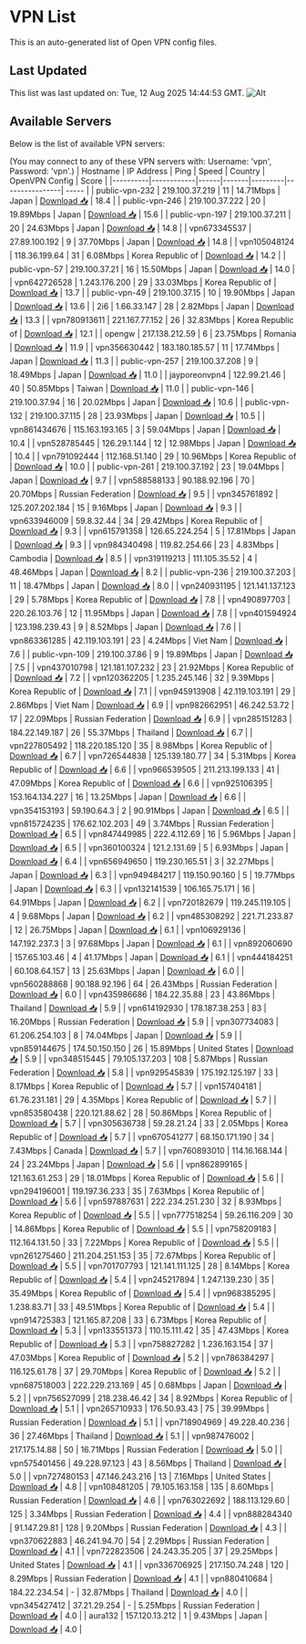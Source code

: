 # VPN List

This is an auto-generated list of Open VPN config files.

## Last Updated

This list was last updated on: Tue, 12 Aug 2025 14:44:53 GMT.
![Alt](https://repobeats.axiom.co/api/embed/186b98318ef1479477931607c1ad7d823f12451f.svg "Repobeats analytics image")

## Available Servers

Below is the list of available VPN servers:

(You may connect to any of these VPN servers with: Username: 'vpn', Password: 'vpn'.)
| Hostname | IP Address | Ping | Speed | Country | OpenVPN Config | Score |
|----------|------------|------|-------|---------|----------------| ----- |
| public-vpn-232 | 219.100.37.219 | 11 | 14.71Mbps | Japan | [Download 📥](./configs/server_0_JP.ovpn) | 18.4 |
| public-vpn-246 | 219.100.37.222 | 20 | 19.89Mbps | Japan | [Download 📥](./configs/server_1_JP.ovpn) | 15.6 |
| public-vpn-197 | 219.100.37.211 | 20 | 24.63Mbps | Japan | [Download 📥](./configs/server_2_JP.ovpn) | 14.8 |
| vpn673345537 | 27.89.100.192 | 9 | 37.70Mbps | Japan | [Download 📥](./configs/server_3_JP.ovpn) | 14.8 |
| vpn105048124 | 118.36.199.64 | 31 | 6.08Mbps | Korea Republic of | [Download 📥](./configs/server_4_KR.ovpn) | 14.2 |
| public-vpn-57 | 219.100.37.21 | 16 | 15.50Mbps | Japan | [Download 📥](./configs/server_5_JP.ovpn) | 14.0 |
| vpn642726528 | 1.243.176.200 | 29 | 33.03Mbps | Korea Republic of | [Download 📥](./configs/server_6_KR.ovpn) | 13.7 |
| public-vpn-49 | 219.100.37.15 | 10 | 19.90Mbps | Japan | [Download 📥](./configs/server_7_JP.ovpn) | 13.6 |
| 2i6 | 1.66.33.147 | 28 | 2.82Mbps | Japan | [Download 📥](./configs/server_8_JP.ovpn) | 13.3 |
| vpn780913611 | 221.167.77.152 | 26 | 32.83Mbps | Korea Republic of | [Download 📥](./configs/server_9_KR.ovpn) | 12.1 |
| opengw | 217.138.212.59 | 6 | 23.75Mbps | Romania | [Download 📥](./configs/server_10_RO.ovpn) | 11.9 |
| vpn356630442 | 183.180.185.57 | 11 | 17.74Mbps | Japan | [Download 📥](./configs/server_11_JP.ovpn) | 11.3 |
| public-vpn-257 | 219.100.37.208 | 9 | 18.49Mbps | Japan | [Download 📥](./configs/server_12_JP.ovpn) | 11.0 |
| jayporeonvpn4 | 122.99.21.46 | 40 | 50.85Mbps | Taiwan | [Download 📥](./configs/server_13_TW.ovpn) | 11.0 |
| public-vpn-146 | 219.100.37.94 | 16 | 20.02Mbps | Japan | [Download 📥](./configs/server_14_JP.ovpn) | 10.6 |
| public-vpn-132 | 219.100.37.115 | 28 | 23.93Mbps | Japan | [Download 📥](./configs/server_15_JP.ovpn) | 10.5 |
| vpn861434676 | 115.163.193.165 | 3 | 59.04Mbps | Japan | [Download 📥](./configs/server_16_JP.ovpn) | 10.4 |
| vpn528785445 | 126.29.1.144 | 12 | 12.98Mbps | Japan | [Download 📥](./configs/server_17_JP.ovpn) | 10.4 |
| vpn791092444 | 112.168.51.140 | 29 | 10.96Mbps | Korea Republic of | [Download 📥](./configs/server_18_KR.ovpn) | 10.0 |
| public-vpn-261 | 219.100.37.192 | 23 | 19.04Mbps | Japan | [Download 📥](./configs/server_19_JP.ovpn) | 9.7 |
| vpn588588133 | 90.188.92.196 | 70 | 20.70Mbps | Russian Federation | [Download 📥](./configs/server_20_RU.ovpn) | 9.5 |
| vpn345761892 | 125.207.202.184 | 15 | 9.16Mbps | Japan | [Download 📥](./configs/server_21_JP.ovpn) | 9.3 |
| vpn633946009 | 59.8.32.44 | 34 | 29.42Mbps | Korea Republic of | [Download 📥](./configs/server_22_KR.ovpn) | 9.3 |
| vpn615791358 | 126.65.224.254 | 5 | 17.81Mbps | Japan | [Download 📥](./configs/server_23_JP.ovpn) | 9.3 |
| vpn984340498 | 119.82.254.66 | 23 | 4.83Mbps | Cambodia | [Download 📥](./configs/server_24_KH.ovpn) | 8.5 |
| vpn319119213 | 111.105.35.52 | 4 | 48.46Mbps | Japan | [Download 📥](./configs/server_25_JP.ovpn) | 8.2 |
| public-vpn-236 | 219.100.37.203 | 11 | 18.47Mbps | Japan | [Download 📥](./configs/server_26_JP.ovpn) | 8.0 |
| vpn240931195 | 121.141.137.123 | 29 | 5.78Mbps | Korea Republic of | [Download 📥](./configs/server_27_KR.ovpn) | 7.8 |
| vpn490897703 | 220.26.103.76 | 12 | 11.95Mbps | Japan | [Download 📥](./configs/server_28_JP.ovpn) | 7.8 |
| vpn401594924 | 123.198.239.43 | 9 | 8.52Mbps | Japan | [Download 📥](./configs/server_29_JP.ovpn) | 7.6 |
| vpn863361285 | 42.119.103.191 | 23 | 4.24Mbps | Viet Nam | [Download 📥](./configs/server_30_VN.ovpn) | 7.6 |
| public-vpn-109 | 219.100.37.86 | 9 | 19.89Mbps | Japan | [Download 📥](./configs/server_31_JP.ovpn) | 7.5 |
| vpn437010798 | 121.181.107.232 | 23 | 21.92Mbps | Korea Republic of | [Download 📥](./configs/server_32_KR.ovpn) | 7.2 |
| vpn120362205 | 1.235.245.146 | 32 | 9.39Mbps | Korea Republic of | [Download 📥](./configs/server_33_KR.ovpn) | 7.1 |
| vpn945913908 | 42.119.103.191 | 29 | 2.86Mbps | Viet Nam | [Download 📥](./configs/server_34_VN.ovpn) | 6.9 |
| vpn982662951 | 46.242.53.72 | 17 | 22.09Mbps | Russian Federation | [Download 📥](./configs/server_35_RU.ovpn) | 6.9 |
| vpn285151283 | 184.22.149.187 | 26 | 55.37Mbps | Thailand | [Download 📥](./configs/server_36_TH.ovpn) | 6.7 |
| vpn227805492 | 118.220.185.120 | 35 | 8.98Mbps | Korea Republic of | [Download 📥](./configs/server_37_KR.ovpn) | 6.7 |
| vpn726544838 | 125.139.180.77 | 34 | 5.31Mbps | Korea Republic of | [Download 📥](./configs/server_38_KR.ovpn) | 6.6 |
| vpn966539505 | 211.213.199.133 | 41 | 47.09Mbps | Korea Republic of | [Download 📥](./configs/server_39_KR.ovpn) | 6.6 |
| vpn925106395 | 153.164.134.227 | 16 | 13.25Mbps | Japan | [Download 📥](./configs/server_40_JP.ovpn) | 6.6 |
| vpn354153193 | 59.190.64.3 | 2 | 90.91Mbps | Japan | [Download 📥](./configs/server_41_JP.ovpn) | 6.5 |
| vpn815724235 | 176.62.102.203 | 49 | 3.74Mbps | Russian Federation | [Download 📥](./configs/server_42_RU.ovpn) | 6.5 |
| vpn847449985 | 222.4.112.69 | 16 | 5.96Mbps | Japan | [Download 📥](./configs/server_43_JP.ovpn) | 6.5 |
| vpn360100324 | 121.2.131.69 | 5 | 6.93Mbps | Japan | [Download 📥](./configs/server_44_JP.ovpn) | 6.4 |
| vpn656949650 | 119.230.165.51 | 3 | 32.27Mbps | Japan | [Download 📥](./configs/server_45_JP.ovpn) | 6.3 |
| vpn949484217 | 119.150.90.160 | 5 | 19.77Mbps | Japan | [Download 📥](./configs/server_46_JP.ovpn) | 6.3 |
| vpn132141539 | 106.165.75.171 | 16 | 64.91Mbps | Japan | [Download 📥](./configs/server_47_JP.ovpn) | 6.2 |
| vpn720182679 | 119.245.119.105 | 4 | 9.68Mbps | Japan | [Download 📥](./configs/server_48_JP.ovpn) | 6.2 |
| vpn485308292 | 221.71.233.87 | 12 | 26.75Mbps | Japan | [Download 📥](./configs/server_49_JP.ovpn) | 6.1 |
| vpn106929136 | 147.192.237.3 | 3 | 97.68Mbps | Japan | [Download 📥](./configs/server_50_JP.ovpn) | 6.1 |
| vpn892060690 | 157.65.103.46 | 4 | 41.17Mbps | Japan | [Download 📥](./configs/server_51_JP.ovpn) | 6.1 |
| vpn444184251 | 60.108.64.157 | 13 | 25.63Mbps | Japan | [Download 📥](./configs/server_52_JP.ovpn) | 6.0 |
| vpn560288868 | 90.188.92.196 | 64 | 26.43Mbps | Russian Federation | [Download 📥](./configs/server_53_RU.ovpn) | 6.0 |
| vpn435986686 | 184.22.35.88 | 23 | 43.86Mbps | Thailand | [Download 📥](./configs/server_54_TH.ovpn) | 5.9 |
| vpn614192930 | 178.187.38.253 | 83 | 16.20Mbps | Russian Federation | [Download 📥](./configs/server_55_RU.ovpn) | 5.9 |
| vpn307734083 | 61.206.254.103 | 8 | 74.04Mbps | Japan | [Download 📥](./configs/server_56_JP.ovpn) | 5.9 |
| vpn859144675 | 174.50.150.150 | 26 | 15.89Mbps | United States | [Download 📥](./configs/server_57_US.ovpn) | 5.9 |
| vpn348515445 | 79.105.137.203 | 108 | 5.87Mbps | Russian Federation | [Download 📥](./configs/server_58_RU.ovpn) | 5.8 |
| vpn929545839 | 175.192.125.197 | 33 | 8.17Mbps | Korea Republic of | [Download 📥](./configs/server_59_KR.ovpn) | 5.7 |
| vpn157404181 | 61.76.231.181 | 29 | 4.35Mbps | Korea Republic of | [Download 📥](./configs/server_60_KR.ovpn) | 5.7 |
| vpn853580438 | 220.121.88.62 | 28 | 50.86Mbps | Korea Republic of | [Download 📥](./configs/server_61_KR.ovpn) | 5.7 |
| vpn305636738 | 59.28.21.24 | 33 | 2.05Mbps | Korea Republic of | [Download 📥](./configs/server_62_KR.ovpn) | 5.7 |
| vpn670541277 | 68.150.171.190 | 34 | 7.43Mbps | Canada | [Download 📥](./configs/server_63_CA.ovpn) | 5.7 |
| vpn760893010 | 114.16.168.144 | 24 | 23.24Mbps | Japan | [Download 📥](./configs/server_64_JP.ovpn) | 5.6 |
| vpn862899165 | 121.163.61.253 | 29 | 18.01Mbps | Korea Republic of | [Download 📥](./configs/server_65_KR.ovpn) | 5.6 |
| vpn294196001 | 119.197.36.233 | 35 | 7.63Mbps | Korea Republic of | [Download 📥](./configs/server_66_KR.ovpn) | 5.6 |
| vpn597887631 | 222.234.251.230 | 32 | 8.93Mbps | Korea Republic of | [Download 📥](./configs/server_67_KR.ovpn) | 5.5 |
| vpn777518254 | 59.26.116.209 | 30 | 14.86Mbps | Korea Republic of | [Download 📥](./configs/server_68_KR.ovpn) | 5.5 |
| vpn758209183 | 112.164.131.50 | 33 | 7.22Mbps | Korea Republic of | [Download 📥](./configs/server_69_KR.ovpn) | 5.5 |
| vpn261275460 | 211.204.251.153 | 35 | 72.67Mbps | Korea Republic of | [Download 📥](./configs/server_70_KR.ovpn) | 5.5 |
| vpn701707793 | 121.141.111.125 | 28 | 8.14Mbps | Korea Republic of | [Download 📥](./configs/server_71_KR.ovpn) | 5.4 |
| vpn245217894 | 1.247.139.230 | 35 | 35.49Mbps | Korea Republic of | [Download 📥](./configs/server_72_KR.ovpn) | 5.4 |
| vpn968385295 | 1.238.83.71 | 33 | 49.51Mbps | Korea Republic of | [Download 📥](./configs/server_73_KR.ovpn) | 5.4 |
| vpn914725383 | 121.165.87.208 | 33 | 6.73Mbps | Korea Republic of | [Download 📥](./configs/server_74_KR.ovpn) | 5.3 |
| vpn133551373 | 110.15.111.42 | 35 | 47.43Mbps | Korea Republic of | [Download 📥](./configs/server_75_KR.ovpn) | 5.3 |
| vpn758827282 | 1.236.163.154 | 37 | 47.03Mbps | Korea Republic of | [Download 📥](./configs/server_76_KR.ovpn) | 5.2 |
| vpn786384297 | 116.125.61.78 | 37 | 29.70Mbps | Korea Republic of | [Download 📥](./configs/server_77_KR.ovpn) | 5.2 |
| vpn687518003 | 222.229.213.169 | 45 | 0.68Mbps | Japan | [Download 📥](./configs/server_78_JP.ovpn) | 5.2 |
| vpn756527099 | 218.238.46.42 | 34 | 8.92Mbps | Korea Republic of | [Download 📥](./configs/server_79_KR.ovpn) | 5.1 |
| vpn265710933 | 176.50.93.43 | 75 | 39.99Mbps | Russian Federation | [Download 📥](./configs/server_80_RU.ovpn) | 5.1 |
| vpn718904969 | 49.228.40.236 | 36 | 27.46Mbps | Thailand | [Download 📥](./configs/server_81_TH.ovpn) | 5.1 |
| vpn987476002 | 217.175.14.88 | 50 | 16.71Mbps | Russian Federation | [Download 📥](./configs/server_82_RU.ovpn) | 5.0 |
| vpn575401456 | 49.228.97.123 | 43 | 8.56Mbps | Thailand | [Download 📥](./configs/server_83_TH.ovpn) | 5.0 |
| vpn727480153 | 47.146.243.216 | 13 | 7.16Mbps | United States | [Download 📥](./configs/server_84_US.ovpn) | 4.8 |
| vpn108481205 | 79.105.163.158 | 135 | 8.60Mbps | Russian Federation | [Download 📥](./configs/server_85_RU.ovpn) | 4.6 |
| vpn763022692 | 188.113.129.60 | 125 | 3.34Mbps | Russian Federation | [Download 📥](./configs/server_86_RU.ovpn) | 4.4 |
| vpn888284340 | 91.147.29.81 | 128 | 9.20Mbps | Russian Federation | [Download 📥](./configs/server_87_RU.ovpn) | 4.3 |
| vpn370622883 | 46.241.94.70 | 54 | 2.29Mbps | Russian Federation | [Download 📥](./configs/server_88_RU.ovpn) | 4.1 |
| vpn722823506 | 24.243.35.205 | 37 | 29.25Mbps | United States | [Download 📥](./configs/server_89_US.ovpn) | 4.1 |
| vpn336706925 | 217.150.74.248 | 120 | 8.29Mbps | Russian Federation | [Download 📥](./configs/server_90_RU.ovpn) | 4.1 |
| vpn880410684 | 184.22.234.54 | - | 32.87Mbps | Thailand | [Download 📥](./configs/server_91_TH.ovpn) | 4.0 |
| vpn345427412 | 37.21.29.254 | - | 5.25Mbps | Russian Federation | [Download 📥](./configs/server_92_RU.ovpn) | 4.0 |
| aura132 | 157.120.13.212 | 1 | 9.43Mbps | Japan | [Download 📥](./configs/server_93_JP.ovpn) | 4.0 |
